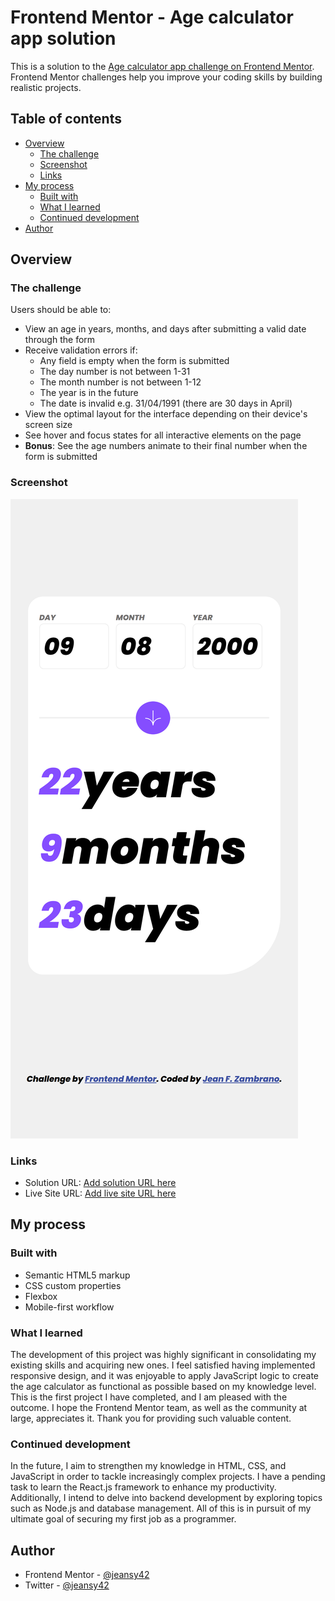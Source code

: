 # Frontend Mentor - Age calculator app solution

This is a solution to the [Age calculator app challenge on Frontend Mentor](https://www.frontendmentor.io/challenges/age-calculator-app-dF9DFFpj-Q). Frontend Mentor challenges help you improve your coding skills by building realistic projects.

## Table of contents

- [Overview](#overview)
  - [The challenge](#the-challenge)
  - [Screenshot](#screenshot)
  - [Links](#links)
- [My process](#my-process)
  - [Built with](#built-with)
  - [What I learned](#what-i-learned)
  - [Continued development](#continued-development)
- [Author](#author)


## Overview

### The challenge

Users should be able to:

- View an age in years, months, and days after submitting a valid date through the form
- Receive validation errors if:
  - Any field is empty when the form is submitted
  - The day number is not between 1-31
  - The month number is not between 1-12
  - The year is in the future
  - The date is invalid e.g. 31/04/1991 (there are 30 days in April)
- View the optimal layout for the interface depending on their device's screen size
- See hover and focus states for all interactive elements on the page
- **Bonus**: See the age numbers animate to their final number when the form is submitted

### Screenshot

![](./screenshot.png)

### Links

- Solution URL: [Add solution URL here](https://github.com/jeansy42/Age-calculator-app-with-responsive-design)
- Live Site URL: [Add live site URL here](https://jeansy42.github.io/Age-calculator-app-with-responsive-design/)

## My process

### Built with

- Semantic HTML5 markup
- CSS custom properties
- Flexbox
- Mobile-first workflow

### What I learned

The development of this project was highly significant in consolidating my existing skills and acquiring new ones. I feel satisfied having implemented responsive design, and it was enjoyable to apply JavaScript logic to create the age calculator as functional as possible based on my knowledge level. This is the first project I have completed, and I am pleased with the outcome. I hope the Frontend Mentor team, as well as the community at large, appreciates it. Thank you for providing such valuable content.

### Continued development

In the future, I aim to strengthen my knowledge in HTML, CSS, and JavaScript in order to tackle increasingly complex projects. I have a pending task to learn the React.js framework to enhance my productivity. Additionally, I intend to delve into backend development by exploring topics such as Node.js and database management. All of this is in pursuit of my ultimate goal of securing my first job as a programmer.

## Author

- Frontend Mentor - [@jeansy42](https://www.frontendmentor.io/profile/jeansy42)
- Twitter - [@jeansy42](https://www.twitter.com/jeansy42)
